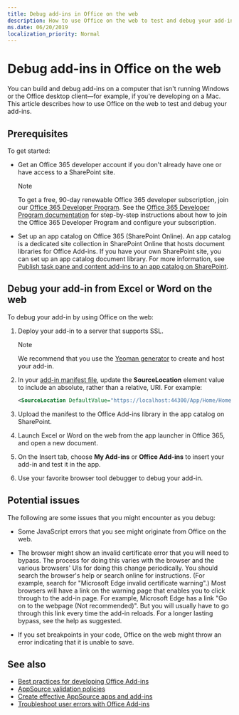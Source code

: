 ```yaml
---
title: Debug add-ins in Office on the web
description: How to use Office on the web to test and debug your add-ins.
ms.date: 06/20/2019
localization_priority: Normal
---
```


# Debug add-ins in Office on the web


You can build and debug add-ins on a computer that isn't running Windows or the Office desktop client&mdash;for example, if you're developing on a Mac. This article describes how to use Office on the web to test and debug your add-ins. 

## Prerequisites

To get started:

- Get an Office 365 developer account if you don't already have one or have access to a SharePoint site.

  > [!NOTE]
  > To get a free, 90-day renewable Office 365 developer subscription, join our [Office 365 Developer Program](https://developer.microsoft.com/office/dev-program). 
  > See the [Office 365 Developer Program documentation](/office/developer-program/office-365-developer-program) for step-by-step instructions about how to join the Office 365 Developer Program and configure your subscription.

- Set up an app catalog on Office 365 (SharePoint Online). An app catalog is a dedicated site collection in SharePoint Online that hosts document libraries for Office Add-ins. If you have your own SharePoint site, you can set up an app catalog document library. For more information, see [Publish task pane and content add-ins to an app catalog on SharePoint](../publish/publish-task-pane-and-content-add-ins-to-an-add-in-catalog.md).


## Debug your add-in from Excel or Word on the web

To debug your add-in by using Office on the web:

1. Deploy your add-in to a server that supports SSL.

    > [!NOTE]
    > We recommend that you use the [Yeoman generator](https://github.com/OfficeDev/generator-office) to create and host your add-in.

2. In your [add-in manifest file](../develop/add-in-manifests.md), update the **SourceLocation** element value to include an absolute, rather than a relative, URI. For example:

    ```xml
    <SourceLocation DefaultValue="https://localhost:44300/App/Home/Home.html" />
    ```

3. Upload the manifest to the Office Add-ins library in the app catalog on SharePoint.

4. Launch Excel or Word on the web from the app launcher in Office 365, and open a new document.

5. On the Insert tab, choose  **My Add-ins** or **Office Add-ins** to insert your add-in and test it in the app.

6. Use your favorite browser tool debugger to debug your add-in.

## Potential issues

The following are some issues that you might encounter as you debug:

- Some JavaScript errors that you see might originate from Office on the web.

- The browser might show an invalid certificate error that you will need to bypass. The process for doing this varies with the browser and the various browsers' UIs for doing this change periodically. You should search the browser's help or search online for instructions. (For example, search for "Microsoft Edge invalid certificate warning".) Most browsers will have a link on the warning page that enables you to click through to the add-in page. For example, Microsoft Edge has a link "Go on to the webpage (Not recommended)". But you will usually have to go through this link every time the add-in reloads. For a longer lasting bypass, see the help as suggested.

- If you set breakpoints in your code, Office on the web might throw an error indicating that it is unable to save.

## See also

- [Best practices for developing Office Add-ins](../concepts/add-in-development-best-practices.md)
- [AppSource validation policies](/office/dev/store/validation-policies)  
- [Create effective AppSource apps and add-ins](/office/dev/store/create-effective-office-store-listings)  
- [Troubleshoot user errors with Office Add-ins](testing-and-troubleshooting.md)
    
